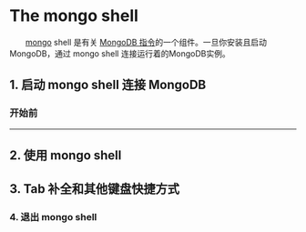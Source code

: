 # The mongo shell
&emsp;&emsp;[mongo](https://docs.mongodb.com/manual/reference/program/mongo/#bin.mongo) shell 是有关 [MongoDB 指令](https://www.mongodb.com/download-center?jmp=docs#production)的一个组件。一旦你安装且启动 MongoDB，通过 mongo shell 连接运行着的MongoDB实例。  
## 1. 启动 mongo shell 连接 MongoDB
### 开始前
---
## 2. 使用 mongo shell 
## 3. Tab 补全和其他键盘快捷方式
### 4. 退出 mongo shell 
